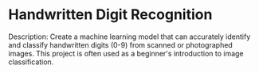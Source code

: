 # Handwritten Digit Recognition

Description: Create a machine learning model that can accurately identify and classify 
handwritten digits (0-9) from scanned or photographed images. This project is often 
used as a beginner's introduction to image classification. 

